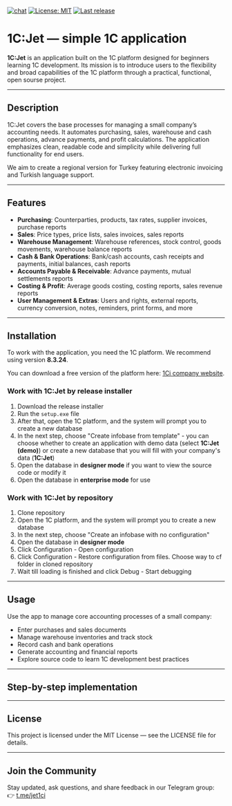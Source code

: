 [![chat](https://img.shields.io/badge/chat-telegram-blue?logo=telegram)](https://t.me/jet1ci)
[![License: MIT](https://img.shields.io/badge/license-MIT-green.svg)](https://github.com/1Ci-Company/test12135436574/blob/main/LICENSE)
[![Last release](https://img.shields.io/github/v/release/1Ci-Company/test12135436574?include_prereleases)](https://github.com/1Ci-Company/Jet/releases)


# 1C:Jet — simple 1C application

**1C:Jet** is an application built on the 1C platform designed for beginners learning 1C development. Its mission is to introduce users to the flexibility and broad capabilities of the 1C platform through a practical, functional, open sourse project.

---

## Description

1C:Jet covers the base processes for managing a small company’s accounting needs. It automates purchasing, sales, warehouse and cash operations, advance payments, and profit calculations. The application emphasizes clean, readable code and simplicity while delivering full functionality for end users.

We aim to create a regional version for Turkey featuring electronic invoicing and Turkish language support.

---

## Features

- **Purchasing**: Counterparties, products, tax rates, supplier invoices, purchase reports  
- **Sales**: Price types, price lists, sales invoices, sales reports  
- **Warehouse Management**: Warehouse references, stock control, goods movements, warehouse balance reports  
- **Cash & Bank Operations**: Bank/cash accounts, cash receipts and payments, initial balances, cash reports  
- **Accounts Payable & Receivable**: Advance payments, mutual settlements reports  
- **Costing & Profit**: Average goods costing, costing reports, sales revenue reports  
- **User Management & Extras**: Users and rights, external reports, currency conversion, notes, reminders, print forms, and more  

---

## Installation

To work with the application, you need the 1C platform. We recommend using version **8.3.24**.

You can download a free version of the platform here: [1Ci company website](https://my.1ci.com/).

### Work with 1C:Jet by release installer

1. Download the release installer  
2. Run the `setup.exe` file  
3. After that, open the 1C platform, and the system will prompt you to create a new database  
4. In the next step, choose "Create infobase from template" - you can choose whether to create an application with demo data (select **1C:Jet (demo)**) or create a new database that you will fill with your company's data (**1C:Jet**)  
5. Open the database in **designer mode** if you want to view the source code or modify it  
6. Open the database in **enterprise mode** for use

### Work with 1C:Jet by repository

1. Clone repository
2. Open the 1C platform, and the system will prompt you to create a new database
3. In the next step, choose "Create an infobase with no configuration"
4. Open the database in **designer mode**
5. Click Configuration - Open configuration
6. Click Configuration - Restore configuration from files. Choose way to cf folder in cloned repository
7. Wait till loading is finished and click Debug - Start debugging
   
---

## Usage

Use the app to manage core accounting processes of a small company:

- Enter purchases and sales documents  
- Manage warehouse inventories and track stock  
- Record cash and bank operations  
- Generate accounting and financial reports  
- Explore source code to learn 1C development best practices

---

## Step-by-step implementation

<coming soon>

---

## License

This project is licensed under the MIT License — see the LICENSE file for details.

---

## Join the Community

Stay updated, ask questions, and share feedback in our Telegram group:  
👉 [t.me/jet1ci](https://t.me/jet1ci)
